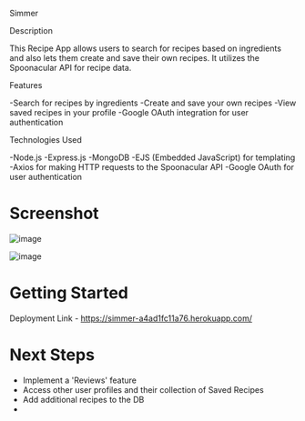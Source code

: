 Simmer


Description

This Recipe App allows users to search for recipes based on ingredients and also lets them create and save their own recipes. It utilizes the Spoonacular API for recipe data.

Features

-Search for recipes by ingredients
-Create and save your own recipes
-View saved recipes in your profile
-Google OAuth integration for user authentication


Technologies Used

-Node.js
-Express.js
-MongoDB
-EJS (Embedded JavaScript) for templating
-Axios for making HTTP requests to the Spoonacular API
-Google OAuth for user authentication

# Screenshot

![image](https://github.com/LGsusM69/project2_simmer/assets/12722536/dcb0921b-c691-47c4-982b-96a03a0b7445)

![image](https://github.com/LGsusM69/project2_simmer/assets/12722536/0ce66185-cc34-4b43-9e60-50e15ff6684b)


# Getting Started

Deployment Link - https://simmer-a4ad1fc11a76.herokuapp.com/

# Next Steps

- Implement a 'Reviews' feature
- Access other user profiles and their collection of Saved Recipes
- Add additional recipes to the DB
- 
